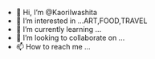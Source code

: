 - 👋 Hi, I’m @KaoriIwashita
- 👀 I’m interested in ...ART,FOOD,TRAVEL
- 🌱 I’m currently learning ...
- 💞️ I’m looking to collaborate on ...
- 📫 How to reach me ...

<!---
KaoriIwashita/KaoriIwashita is a ✨ special ✨ repository because its `README.md` (this file) appears on your GitHub profile.
You can click the Preview link to take a look at your changes.
--->
